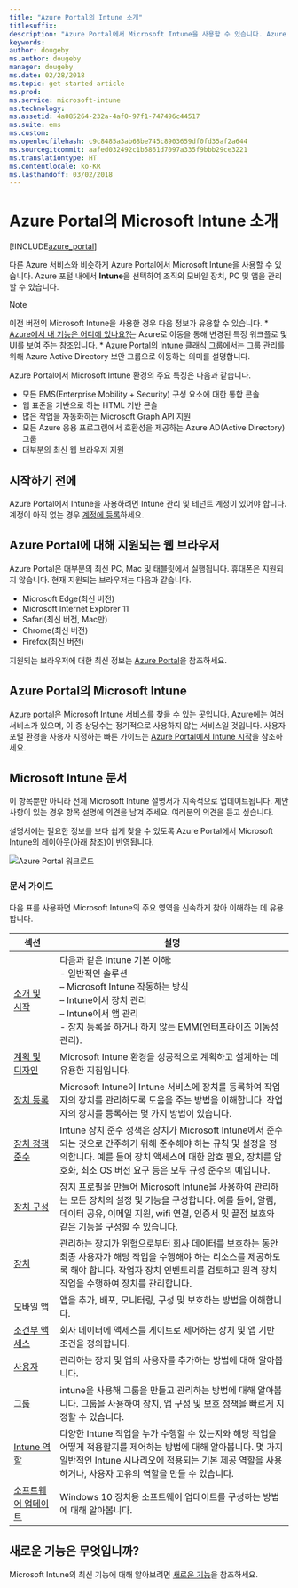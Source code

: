```yaml
---
title: "Azure Portal의 Intune 소개"
titlesuffix: 
description: "Azure Portal에서 Microsoft Intune을 사용할 수 있습니다. Azure Portal에서 Intune에 대한 기본 사항을 가져옵니다."
keywords: 
author: dougeby
ms.author: dougeby
manager: dougeby
ms.date: 02/28/2018
ms.topic: get-started-article
ms.prod: 
ms.service: microsoft-intune
ms.technology: 
ms.assetid: 4a085264-232a-4af0-97f1-747496c44517
ms.suite: ems
ms.custom: 
ms.openlocfilehash: c9c8485a3ab68be745c8903659df0fd35af2a644
ms.sourcegitcommit: aafed032492c1b5861d7097a335f9bbb29ce3221
ms.translationtype: HT
ms.contentlocale: ko-KR
ms.lasthandoff: 03/02/2018
---
```

# <a name="introduction-to-microsoft-intune-in-the-azure-portal"></a>Azure Portal의 Microsoft Intune 소개


[!INCLUDE[azure_portal](./includes/azure_portal.md)]

다른 Azure 서비스와 비슷하게 Azure Portal에서 Microsoft Intune을 사용할 수 있습니다. Azure 포털 내에서 **Intune**을 선택하여 조직의 모바일 장치, PC 및 앱을 관리할 수 있습니다.

>[!NOTE] 
> 이전 버전의 Microsoft Intune을 사용한 경우 다음 정보가 유용할 수 있습니다.
    * [Azure에서 내 기능은 어디에 있나요?](ui-changes.md)는 Azure로 이동을 통해 변경된 특정 워크플로 및 UI를 보여 주는 참조입니다.
    * [Azure Portal의 Intune 클래식 그룹](groups-get-started.md)에서는 그룹 관리를 위해 Azure Active Directory 보안 그룹으로 이동하는 의미를 설명합니다.

Azure Portal에서 Microsoft Intune 환경의 주요 특징은 다음과 같습니다.

- 모든 EMS(Enterprise Mobility + Security) 구성 요소에 대한 통합 콘솔
- 웹 표준을 기반으로 하는 HTML 기반 콘솔
- 많은 작업을 자동화하는 Microsoft Graph API 지원
- 모든 Azure 응용 프로그램에서 호환성을 제공하는 Azure AD(Active Directory) 그룹
- 대부분의 최신 웹 브라우저 지원

## <a name="before-you-start"></a>시작하기 전에

Azure Portal에서 Intune을 사용하려면 Intune 관리 및 테넌트 계정이 있어야 합니다. 계정이 아직 없는 경우 [계정에 등록](https://portal.office.com/Signup/Signup.aspx?OfferId=40BE278A-DFD1-470a-9EF7-9F2596EA7FF9&dl=INTUNE_A&ali=1#0%20)하세요.

## <a name="supported-web-browsers-for-the-azure-portal"></a>Azure Portal에 대해 지원되는 웹 브라우저

Azure Portal은 대부분의 최신 PC, Mac 및 태블릿에서 실행됩니다. 휴대폰은 지원되지 않습니다.
현재 지원되는 브라우저는 다음과 같습니다.

- Microsoft Edge(최신 버전)
- Microsoft Internet Explorer 11
- Safari(최신 버전, Mac만)
- Chrome(최신 버전)
- Firefox(최신 버전)

지원되는 브라우저에 대한 최신 정보는 [Azure Portal](https://docs.microsoft.com/azure/azure-preview-portal-supported-browsers-devices)을 참조하세요.

## <a name="microsoft-intune-in-the-azure-portal"></a>Azure Portal의 Microsoft Intune

[Azure portal](https://portal.azure.com)은 Microsoft Intune 서비스를 찾을 수 있는 곳입니다. Azure에는 여러 서비스가 있으며, 이 중 상당수는 정기적으로 사용하지 않는 서비스일 것입니다. 사용자 포털 환경을 사용자 지정하는 빠른 가이드는 [Azure Portal에서 Intune 시작](get-started-azure.md)을 참조하세요.

## <a name="the-microsoft-intune-documentation"></a>Microsoft Intune 문서

이 항목뿐만 아니라 전체 Microsoft Intune 설명서가 지속적으로 업데이트됩니다. 제안 사항이 있는 경우 항목 설명에 의견을 남겨 주세요. 여러분의 의견을 듣고 싶습니다.

설명서에는 필요한 정보를 보다 쉽게 찾을 수 있도록 Azure Portal에서 Microsoft Intune의 레이아웃(아래 참조)이 반영됩니다.

![Azure Portal 워크로드](./media/azure-portal-workloads.png)

### <a name="documentation-guide"></a>문서 가이드

다음 표를 사용하면 Microsoft Intune의 주요 영역을 신속하게 찾아 이해하는 데 유용합니다.

| 섹션                                                      | 설명                                                                                                                                                                                                                                                                                      |
|--------------------------------------------------------------|--------------------------------------------------------------------------------------------------------------------------------------------------------------------------------------------------------------------------------------------------------------------------------------------------|
| [소개 및 시작](introduction-intune.md)       | 다음과 같은 Intune 기본 이해:<br /> - 일반적인 솔루션<br /> – Microsoft Intune 작동하는 방식<br /> – Intune에서 장치 관리<br /> – Intune에서 앱 관리<br /> - 장치 등록을 하거나 하지 않는 EMM(엔터프라이즈 이동성 관리).                                                         |
| [계획 및 디자인](planning-guide.md)                         | Microsoft Intune 환경을 성공적으로 계획하고 설계하는 데 유용한 지침입니다.                                                                                                                                                                                                             |
| [장치 등록](device-enrollment.md)                    | Microsoft Intune이 Intune 서비스에 장치를 등록하여 작업자의 장치를 관리하도록 도움을 주는 방법을 이해합니다. 작업자의 장치를 등록하는 몇 가지 방법이 있습니다.                                                                                                         |
| [장치 정책 준수](device-compliance.md)                    | Intune 장치 준수 정책은 장치가 Microsoft Intune에서 준수되는 것으로 간주하기 위해 준수해야 하는 규칙 및 설정을 정의합니다. 예를 들어 장치 액세스에 대한 암호 필요, 장치를 암호화, 최소 OS 버전 요구 등은 모두 규정 준수의 예입니다. |
| [장치 구성](device-profiles.md)                   | 장치 프로필을 만들어 Microsoft Intune을 사용하여 관리하는 모든 장치의 설정 및 기능을 구성합니다. 예를 들어, 알림, 데이터 공유, 이메일 지원, wifi 연결, 인증서 및 끝점 보호와 같은 기능을 구성할 수 있습니다.              |
| [장치](device-management.md)                              | 관리하는 장치가 위험으로부터 회사 데이터를 보호하는 동안 최종 사용자가 해당 작업을 수행해야 하는 리소스를 제공하도록 해야 합니다. 작업자 장치 인벤토리를 검토하고 원격 장치 작업을 수행하여 장치를 관리합니다.                                                      |
| [모바일 앱](app-management.md)                             | 앱을 추가, 배포, 모니터링, 구성 및 보호하는 방법을 이해합니다.                                                                                                                                                                                                                             |
| [조건부 액세스](conditional-access.md)                  | 회사 데이터에 액세스를 게이트로 제어하는 장치 및 앱 기반 조건을 정의합니다.                                                                                                                                                                                                            |
| [사용자](users-add.md)                                        | 관리하는 장치 및 앱의 사용자를 추가하는 방법에 대해 알아봅니다.                                                                                                                                                                                                                                           |
| [그룹](groups-get-started.md)                              | intune을 사용해 그룹을 만들고 관리하는 방법에 대해 알아봅니다. 그룹을 사용하여 장치, 앱 구성 및 보호 정책을 빠르게 지정할 수 있습니다.                                                                                                                                             |
| [Intune 역할](role-based-access-control.md)                 | 다양한 Intune 작업을 누가 수행할 수 있는지와 해당 작업을 어떻게 적용할지를 제어하는 방법에 대해 알아봅니다. 몇 가지 일반적인 Intune 시나리오에 적용되는 기본 제공 역할을 사용하거나, 사용자 고유의 역할을 만들 수 있습니다.                                                                                 |
| [소프트웨어 업데이트](windows-update-for-business-configure.md) | Windows 10 장치용 소프트웨어 업데이트를 구성하는 방법에 대해 알아봅니다.                                                                                                                                                                                                                                  |

## <a name="whats-new"></a>새로운 기능은 무엇입니까?

Microsoft Intune의 최신 기능에 대해 알아보려면 [새로운 기능](whats-new.md)을 참조하세요.
